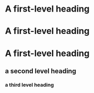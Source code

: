 # A first-level heading
# A first-level heading
# A first-level heading

## a second level heading
### a third level heading

